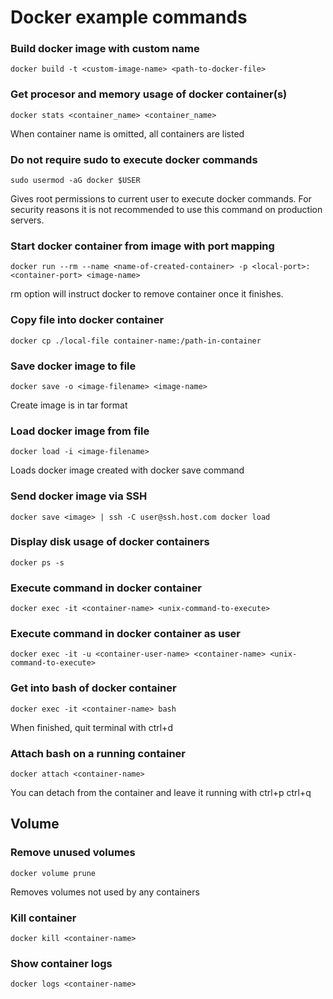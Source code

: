 # Docker example commands

### Build docker image with custom name

```
docker build -t <custom-image-name> <path-to-docker-file>
```

### Get procesor and memory usage of docker container(s)

```
docker stats <container_name> <container_name>
```

When container name is omitted, all containers are listed

### Do not require sudo to execute docker commands

```
sudo usermod -aG docker $USER
```

Gives root permissions to current user to execute docker commands. For security reasons it is
not recommended to use this command on production servers. 

### Start docker container from image with port mapping

```
docker run --rm --name <name-of-created-container> -p <local-port>:<container-port> <image-name>
```

rm option will instruct docker to remove container once it finishes.

### Copy file into docker container

```
docker cp ./local-file container-name:/path-in-container
```

### Save docker image to file

```
docker save -o <image-filename> <image-name>
```

Create image is in tar format

### Load docker image from file

```
docker load -i <image-filename>
```

Loads docker image created with docker save command

### Send docker image via SSH

```
docker save <image> | ssh -C user@ssh.host.com docker load
```

### Display disk usage of docker containers

```
docker ps -s
```

### Execute command in docker container

```
docker exec -it <container-name> <unix-command-to-execute>
```

### Execute command in docker container as user

```
docker exec -it -u <container-user-name> <container-name> <unix-command-to-execute>
```

### Get into bash of docker container

```
docker exec -it <container-name> bash
```

When finished, quit terminal with ctrl+d

### Attach bash on a running container

```
docker attach <container-name>
```

You can detach from the container and leave it running with ctrl+p ctrl+q

## Volume

### Remove unused volumes

```
docker volume prune
```

Removes volumes not used by any containers

### Kill container

```
docker kill <container-name>
```

### Show container logs

```
docker logs <container-name>
```
